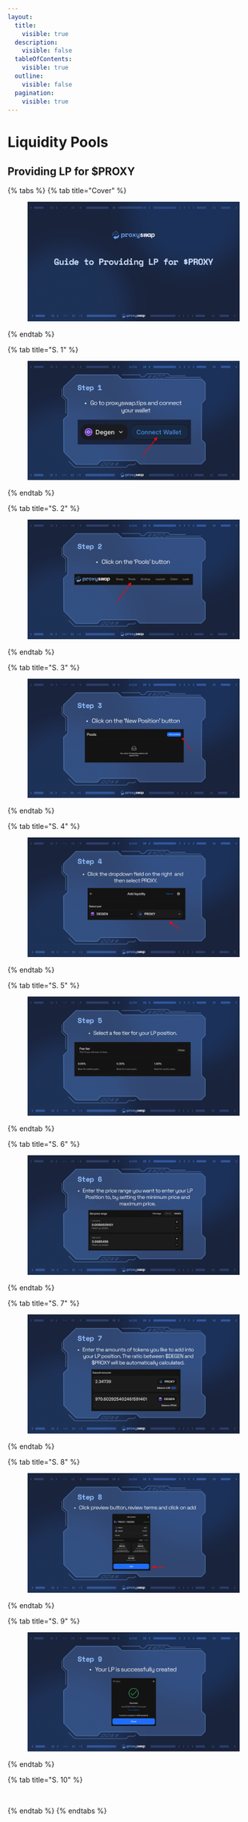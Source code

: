 ```yaml
---
layout:
  title:
    visible: true
  description:
    visible: false
  tableOfContents:
    visible: true
  outline:
    visible: false
  pagination:
    visible: true
---
```


# Liquidity Pools

## Providing LP for $PROXY

{% tabs %}
{% tab title="Cover" %}
<figure><img src="../.gitbook/assets/slide 0 - LPing.png" alt=""><figcaption></figcaption></figure>
{% endtab %}

{% tab title="S. 1" %}
<figure><img src="../.gitbook/assets/slide 1 - LPing.png" alt=""><figcaption></figcaption></figure>
{% endtab %}

{% tab title="S. 2" %}
<figure><img src="../.gitbook/assets/slide 2 - LPing.png" alt=""><figcaption></figcaption></figure>
{% endtab %}

{% tab title="S. 3" %}
<figure><img src="../.gitbook/assets/slide 3 - LPing.png" alt=""><figcaption></figcaption></figure>
{% endtab %}

{% tab title="S. 4" %}
<figure><img src="../.gitbook/assets/slide 4 - LPing.png" alt=""><figcaption></figcaption></figure>
{% endtab %}

{% tab title="S. 5" %}
<figure><img src="../.gitbook/assets/slide 5 - LPing.png" alt=""><figcaption></figcaption></figure>
{% endtab %}

{% tab title="S. 6" %}
<figure><img src="../.gitbook/assets/slide 6 - LPing.png" alt=""><figcaption></figcaption></figure>
{% endtab %}

{% tab title="S. 7" %}
<figure><img src="../.gitbook/assets/slide 7 - LPing.png" alt=""><figcaption></figcaption></figure>
{% endtab %}

{% tab title="S. 8" %}
<figure><img src="../.gitbook/assets/slide 8 - LPing.png" alt=""><figcaption></figcaption></figure>
{% endtab %}

{% tab title="S. 9" %}
<figure><img src="../.gitbook/assets/slide 9 - LPing.png" alt=""><figcaption></figcaption></figure>
{% endtab %}

{% tab title="S. 10" %}
<figure><img src="../.gitbook/assets/slide 10 - LPing.png" alt=""><figcaption></figcaption></figure>
{% endtab %}
{% endtabs %}

